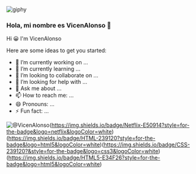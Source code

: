 ![giphy](https://github.com/VicenAlonso/VicenAlonso/assets/163451483/25465251-16b6-4bcc-9b78-ce57ffb1355f) 
### Hola, mi nombre es VicenAlonso 👋
Hi 😀 I'm VicenAlonso



Here are some ideas to get you started:

- 🔭 I’m currently working on ...
- 🌱 I’m currently learning ...
- 👯 I’m looking to collaborate on ...
- 🤔 I’m looking for help with ...
- 💬 Ask me about ...
- 📫 How to reach me: ...
- 😄 Pronouns: ...
- ⚡ Fun fact: ...

![@VicenAlonso](https://img.shields.io/badge/Crunchyroll-F47521?style=for-the-badge&logo=crunchyroll&logoColor=white)(https://img.shields.io/badge/Netflix-E50914?style=for-the-badge&logo=netflix&logoColor=white)(https://img.shields.io/badge/HTML-239120?style=for-the-badge&logo=html5&logoColor=white)(https://img.shields.io/badge/CSS-239120?&style=for-the-badge&logo=css3&logoColor=white)(https://img.shields.io/badge/HTML5-E34F26?style=for-the-badge&logo=html5&logoColor=white)

